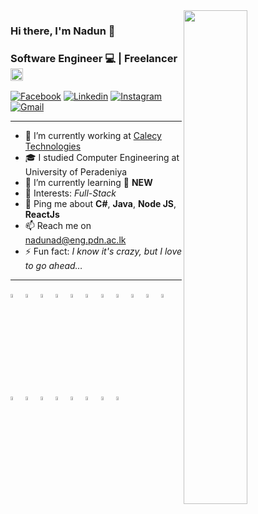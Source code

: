 <img align=right src="https://media.giphy.com/media/1sgetPM00wWqJpVUTl/giphy.gif" width=45%>

### Hi there, I'm Nadun 👋
### Software Engineer 💻 | Freelancer <img width=20px align=center src="https://www.vectorlogo.zone/logos/fiverr/fiverr-icon.svg">

[![Facebook](https://img.shields.io/badge/-Facebook-087ae9?style=flat&logo=Facebook&logoColor=white)](https://www.facebook.com/nadun.priyankara.589)
[![Linkedin](https://img.shields.io/badge/-LinkedIn-0a66c2?style=flat&logo=Linkedin&logoColor=white)](https://www.linkedin.com/in/nadunad/)
[![Instagram](https://img.shields.io/badge/-Instagram-c42d91?style=flat&logo=instagram&logoColor=white)](https://www.instagram.com/_nadunadikari/)
[![Gmail](https://img.shields.io/badge/-Gmail-c5221e?style=flat&logo=Gmail&logoColor=white)](mailto:nadunp94@gmail.com)


----------

- 🔭 I’m currently working at [Calecy Technologies](https://www.calcey.com/)
- 🎓 I studied Computer Engineering at University of Peradeniya
- 🌱 I’m currently learning 📜 **NEW**
- 💚 Interests: *Full-Stack*
- 💬 Ping me about **C#**, **Java**, **Node JS**, **ReactJs** 
- 📫 Reach me on [nadunad@eng.pdn.ac.lk](mailto:nadunad@eng.pdn.ac.lk)
- ⚡ Fun fact: *I know it's crazy, but I love to go ahead…*

----------

<p>
  <img width=4% src="https://www.vectorlogo.zone/logos/git-scm/git-scm-icon.svg">
  <img width=4% src="https://www.vectorlogo.zone/logos/java/java-icon.svg">
  <img width=4% src="https://www.vectorlogo.zone/logos/dotnet/dotnet-icon.svg">
  <img width=4% src="https://www.vectorlogo.zone/logos/python/python-icon.svg">
  <img width=4% src="https://www.vectorlogo.zone/logos/javascript/javascript-icon.svg">
  <img width=4% src="https://www.vectorlogo.zone/logos/typescriptlang/typescriptlang-icon.svg">
  <img width=4% src="https://www.vectorlogo.zone/logos/reactjs/reactjs-icon.svg">
  <img width=4% src="https://www.vectorlogo.zone/logos/angular/angular-icon.svg">
  <img width=4% src="https://www.vectorlogo.zone/logos/w3_html5/w3_html5-icon.svg">
  <img width=4% src="https://www.vectorlogo.zone/logos/getbootstrap/getbootstrap-icon.svg">
  <img width=4% src="https://www.vectorlogo.zone/logos/apache_tomcat/apache_tomcat-icon.svg">
  <img width=4% src="https://www.vectorlogo.zone/logos/yarnpkg/yarnpkg-icon.svg">
  <img width=4% src="https://www.vectorlogo.zone/logos/npmjs/npmjs-icon.svg">
  
  <img width=4% src="https://www.vectorlogo.zone/logos/springio/springio-icon.svg">
  <img width=4% src="https://www.vectorlogo.zone/logos/nodejs/nodejs-icon.svg">
  <img width=4% src="https://www.vectorlogo.zone/logos/expressjs/expressjs-icon.svg">
  <img width=4% src="https://www.vectorlogo.zone/logos/mysql/mysql-icon.svg">
  <img width=4% src="https://www.vectorlogo.zone/logos/mongodb/mongodb-icon.svg">
  <img width=4% src="https://www.vectorlogo.zone/logos/heroku/heroku-icon.svg">
</p>




